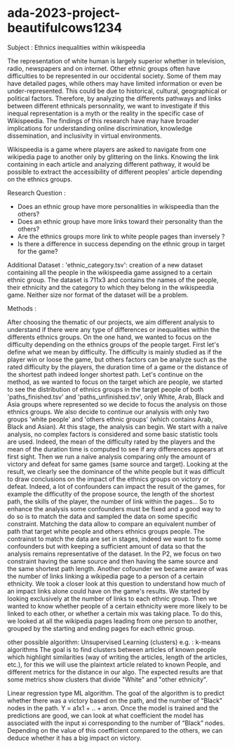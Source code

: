 # ada-2023-project-beautifulcows1234

Subject : Ethnics inequalities within wikispeedia

The representation of white human is largely superior whether in television, radio, newspapers and on internet. Other ethnic groups often have difficulties to be represented in our occidental society. Some of them may have detailed pages, while others may have limited information or even be under-represented. This could be due to historical, cultural, geographical or political factors. Therefore, by analyzing the differents pathways and links between different ethnicals personnality, we want to investigate if this inequal representation is a myth or the reality in the specific case of Wikispeedia. The findings of this research have may have broader implications for understanding online discrimination, knowledge dissemination, and inclusivity in virtual environments.

Wikispeedia is a game where players are asked to navigate from one wikipedia page to another only by glittering on the links. Knowing the link containing in each article and analyzing different pathway, it would be possible to extract the accessibility of different peoples' article depending on the ethnics groups.

Research Question :

- Does an ethnic group have more personalities in wikispeedia than the others?
- Does an ethnic group have more links toward their personality than the others?
- Are the ethnics groups more link to white people pages than inversely ?
- Is there a difference in success depending on the ethnic group in target for the game?


Additional Dataset : 'ethnic_category.tsv': creation of a new dataset containing all the people in the wikispeedia game assigned to a certain ethnic group. The dataset is 711x3 and contains the names of the people, their ethnicity and the category to which they belong in the wikispeedia game. Neither size nor format of the dataset will be a problem.

Methods : 

After choosing the thematic of our projects, we aim different analysis to understand if there were any type of differences or inequalities within the differents ethnics groups. 
On the one hand, we wanted to focus on the difficulty depending on the ethnics groups of the people target. First let's define what we mean by difficulty. The difficulty is mainly studied as if the player win or loose the game, but others factors can be analyze such as the rated difficulty by the players, the duration time of a game or the distance of the shortest path indeed longer shortest path. Let's continue on the method, as we wanted to focus on the target which are people, we started to see the distribution of ethnics groups in the target people of both 'paths_finished.tsv' and 'paths_unfinished.tsv', only White, Arab, Black and Asia groups where represented so we decide to focus the analysis on those ethnics groups. We also decide to continue our analysis with only two groups 'white people' and 'others ethnic groups' (which contains Arab, Black and Asian). At this stage, the analysis can begin. We start with a naïve analysis, no complex factors is considered and some basic statistic tools are used. Indeed, the mean of the difficulty rated by the players and the mean of the duration time is computed to see if any differences appears at first sight. Then we run a naïve analysis comparing only the amount of victory and defeat for same games (same source and target). Looking at the result, we clearly see the dominance of the white people but it was difficult to draw conclusions on the impact of the ethnics groups on victory or defeat. Indeed, a lot of confounders can impact the result of the games, for example the difficutlty of the propose source, the length of the shortest path, the skills of the player, the number of link within the pages... So to enhance the analysis some confounders must be fixed and a good way to do so is to match the data and sampled the data on some specific constraint. Matching the data allow to compare an equivalent number of path that target white people and others ethnics groups people. The contrainst to match the data are set in stages, indeed we want to fix some confounders but with keeping a sufficient amount of data so that the analysis remains representative of the dataset. In the P2, we focus on two constraint having the same source and then having the same source and the same shortest path length. Another cofounder we became aware of was the number of links linking a wikipedia page to a person of a certain ethnicity. We took a closer look at this question to understand how much of an impact links alone could have on the game's results. We started by looking exclusively at the number of links to each ethnic group. Then we wanted to know whether people of a certain ethnicity were more likely to be linked to each other, or whether a certain mix was taking place. To do this, we looked at all the wikipedia pages leading from one person to another, grouped by the starting and ending pages for each ethnic group.

other possible algorithm: Unsupervised Learning (clusters) e.g. : k-means algorithms
The goal is to find clusters between articles of known people which highlight similarities (way of writing the articles, length of the articles, etc.), for this we will use the plaintext article related to known People, and different metrics for the distance in our algo.
The expected results are that some metrics show clusters that divide "White" and "other ethnicity".

Linear regression type ML algorithm. The goal of the algorithm is to predict whether there was a victory based on the path, and the number of “Black” nodes in the path. Y = a1x1 + .. + anxn. Once the model is trained and the predictions are good, we can look at what coefficient the model has associated with the input xi corresponding to the number of “Black” nodes. Depending on the value of this coefficient compared to the others, we can deduce whether it has a big impact on victory.